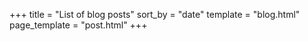 +++
title = "List of blog posts"
sort_by = "date"
template = "blog.html"
page_template = "post.html"
+++